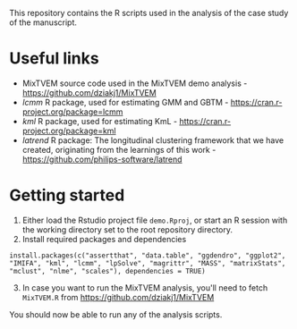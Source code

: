 This repository contains the R scripts used in the analysis of the case study of the manuscript.

# Useful links
* MixTVEM source code used in the MixTVEM demo analysis - https://github.com/dziakj1/MixTVEM
* _lcmm_ R package, used for estimating GMM and GBTM - https://cran.r-project.org/package=lcmm
* _kml_ R package, used for estimating KmL - https://cran.r-project.org/package=kml
* _latrend_ R package: The longitudinal clustering framework that we have created, originating from the learnings of this work - https://github.com/philips-software/latrend

# Getting started
1. Either load the Rstudio project file `demo.Rproj`, or start an R session with the working directory set to the root repository directory.
2. Install required packages and dependencies
```
install.packages(c("assertthat", "data.table", "ggdendro", "ggplot2", "IMIFA", "kml", "lcmm", "lpSolve", "magrittr", "MASS", "matrixStats", "mclust", "nlme", "scales"), dependencies = TRUE)
```
3. In case you want to run the MixTVEM analysis, you'll need to fetch `MixTVEM.R` from https://github.com/dziakj1/MixTVEM

You should now be able to run any of the analysis scripts.

